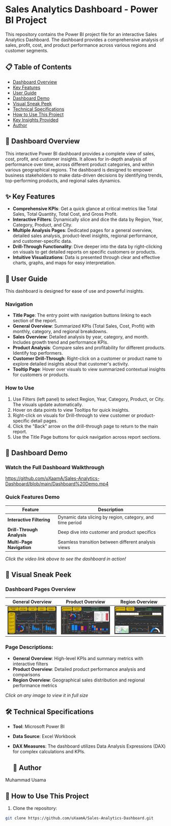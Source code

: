 # Sales Analytics Dashboard - Power BI Project

This repository contains the Power BI project file for an interactive Sales Analytics Dashboard. The dashboard provides a comprehensive analysis of sales, profit, cost, and product performance across various regions and customer segments.

## 📋 Table of Contents
- [Dashboard Overview](#-dashboard-overview)
- [Key Features](#-key-features)
- [User Guide](#-user-guide)
- [Dashboard Demo](#-dashboard-demo)
- [Visual Sneak Peek](#-visual-sneak-peek)
- [Technical Specifications](#-technical-specifications)
- [How to Use This Project](#-how-to-use-this-project)
- [Key Insights Provided](#-key-insights-provided)
- [Author](#-author)

## 📝 Dashboard Overview
This interactive Power BI dashboard provides a complete view of sales, cost, profit, and customer insights. It allows for in-depth analysis of performance over time, across different product categories, and within various geographical regions. The dashboard is designed to empower business stakeholders to make data-driven decisions by identifying trends, top-performing products, and regional sales dynamics.

## ✨ Key Features
- **Comprehensive KPIs**: Get a quick glance at critical metrics like Total Sales, Total Quantity, Total Cost, and Gross Profit.
- **Interactive Filters**: Dynamically slice and dice the data by Region, Year, Category, Product, and City.
- **Multiple Analysis Pages**: Dedicated pages for a general overview, detailed sales analysis, product-level insights, regional performance, and customer-specific data.
- **Drill-Through Functionality**: Dive deeper into the data by right-clicking on visuals to get detailed reports on specific customers or products.
- **Intuitive Visualizations**: Data is presented through clear and effective charts, graphs, and maps for easy interpretation.

## 📖 User Guide
This dashboard is designed for ease of use and powerful insights.

### Navigation
- **Title Page**: The entry point with navigation buttons linking to each section of the report.
- **General Overview**: Summarized KPIs (Total Sales, Cost, Profit) with monthly, category, and regional breakdowns.
- **Sales Overview**: Detailed analysis by year, category, and month. Includes growth trend and performance KPIs.
- **Product Analysis**: Compare sales and profitability for different products. Identify top performers.
- **Customer Drill-Through**: Right-click on a customer or product name to explore detailed insights about that customer's activity.
- **Tooltip Page**: Hover over visuals to view summarized contextual insights for customers or products.

### How to Use
1. Use Filters (left panel) to select Region, Year, Category, Product, or City. The visuals update automatically.
2. Hover on data points to view Tooltips for quick insights.
3. Right-click on visuals for Drill-through to view customer or product-specific detail pages.
4. Click the "Back" arrow on the drill-through page to return to the main report.
5. Use the Title Page buttons for quick navigation across report sections.

## 🎥 Dashboard Demo

### Watch the Full Dashboard Walkthrough

https://github.com/uXaamA/Sales-Analytics-Dashboard/blob/main/Dashboard%20Demo.mp4

### Quick Features Demo
| Feature | Description |
|---------|-------------|
| **Interactive Filtering** | Dynamic data slicing by region, category, and time period |
| **Drill-Through Analysis** | Deep dive into customer and product specifics |
| **Multi-Page Navigation** | Seamless transition between different analysis views |

*Click the video link above to see the dashboard in action!*

## 🎨 Visual Sneak Peek

### Dashboard Pages Overview

| General Overview | Product Overview | Region Overview |
|------------------|------------------|-----------------|
| [![General Overview](https://github.com/uXaamA/Sales-Analytics-Dashboard/blob/main/General%20Overview.png)](https://github.com/uXaamA/Sales-Analytics-Dashboard/blob/main/General%20Overview.png) | [![Product Overview](https://github.com/uXaamA/Sales-Analytics-Dashboard/blob/main/Product%20Overview.png)](https://github.com/uXaamA/Sales-Analytics-Dashboard/blob/main/Product%20Overview.png) | [![Region Overview](https://github.com/uXaamA/Sales-Analytics-Dashboard/blob/main/Region%20Overview.png)](https://github.com/uXaamA/Sales-Analytics-Dashboard/blob/main/Region%20Overview.png) |

### Page Descriptions:
- **General Overview**: High-level KPIs and summary metrics with interactive filters
- **Product Overview**: Detailed product performance analysis and comparisons
- **Region Overview**: Geographical sales distribution and regional performance metrics

*Click on any image to view it in full size*

## 🛠️ Technical Specifications
- **Tool**: Microsoft Power BI
- **Data Source**: Excel Workbook
- **DAX Measures**: The dashboard utilizes Data Analysis Expressions (DAX) for complex calculations and KPIs.

  ## 👤 Author
Muhammad Usama

## 🚀 How to Use This Project
1. Clone the repository:
```bash
git clone https://github.com/uXaamA/Sales-Analytics-Dashboard.git
